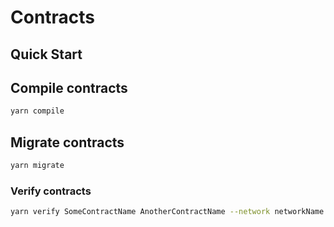 # Contracts

## Quick Start

## Compile contracts

```bash
yarn compile
```

## Migrate contracts

```bash
yarn migrate
```

### Verify contracts

```bash
yarn verify SomeContractName AnotherContractName --network networkName
```